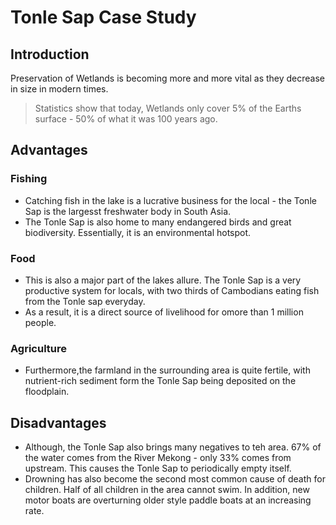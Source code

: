 # Tonle Sap Case Study

## Introduction
Preservation of Wetlands is becoming more and more vital as they decrease in size in modern times.
> Statistics show that today, Wetlands only cover 5% of the Earths surface - 50% of what it was 100 years ago.

## Advantages
### Fishing
- Catching fish in the lake is a lucrative business for the local - the Tonle Sap is the largesst freshwater body in South Asia.
- The Tonle Sap is also home to many endangered birds and great biodiversity. Essentially, it is an environmental hotspot.
### Food
- This is also a major part of the lakes allure. The Tonle Sap is a very productive system for locals, with two thirds of Cambodians eating fish from the Tonle sap everyday.
- As a result, it is a direct source of livelihood for omore than 1 million people.
### Agriculture
- Furthermore,the farmland in the surrounding area is quite fertile, with nutrient-rich sediment form the Tonle Sap being deposited on the floodplain.

## Disadvantages
- Although, the Tonle Sap also brings many negatives to teh area. 67% of the water  comes from the River Mekong - only 33% comes from upstream. This causes the Tonle Sap to periodically empty itself.
- Drowning has also become the second most common cause of death for children. Half of all children in the area cannot swim. In addition, new motor boats are overturning older style paddle boats at an increasing rate.

